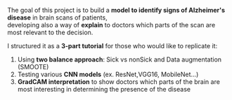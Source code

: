 The goal of this project is to build a **model to identify signs of Alzheimer's disease** in brain scans of patients,   
developing also a way of **explain** to doctors which parts of the scan are most relevant to the decision.
  
I structured it as a **3-part tutorial** for those who would like to replicate it:  

1. Using **two balance approach**: Sick vs nonSick and Data augmentation (SMOOTE)
2. Testing various **CNN models** (ex. ResNet,VGG16, MobileNet...)
3. **GradCAM interpretation** to show doctors which parts of the brain are most interesting in determining the presence of the disease 
